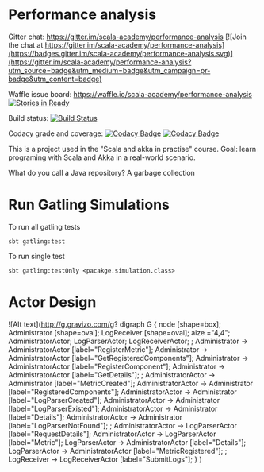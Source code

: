 Performance analysis
====================

Gitter chat: https://gitter.im/scala-academy/performance-analysis
[![Join the chat at https://gitter.im/scala-academy/performance-analysis](https://badges.gitter.im/scala-academy/performance-analysis.svg)](https://gitter.im/scala-academy/performance-analysis?utm_source=badge&utm_medium=badge&utm_campaign=pr-badge&utm_content=badge)

Waffle issue board: https://waffle.io/scala-academy/performance-analysis
[![Stories in Ready](https://badge.waffle.io/scala-academy/performance-analysis.png?label=ready&title=Ready)](http://waffle.io/scala-academy/performance-analysis)

Build status:
[![Build Status](https://travis-ci.org/scala-academy/performance-analysis.svg?branch=develop)](https://travis-ci.org/scala-academy/performance-analysis)

Codacy grade and coverage:
[![Codacy Badge](https://api.codacy.com/project/badge/grade/99aa6d53ff6644899303a0ce71b733a2)](https://www.codacy.com/app/scala-academy/performance-analysis)
[![Codacy Badge](https://api.codacy.com/project/badge/coverage/99aa6d53ff6644899303a0ce71b733a2)](https://www.codacy.com/app/scala-academy/performance-analysis)

This is a project used in the "Scala and akka in practise" course.
Goal: learn programing with Scala and Akka in a real-world scenario.

What do you call a Java repository?
A garbage collection<Java>

Run Gatling Simulations
=======================

To run all gatling tests

`sbt gatling:test`

To run single test

`sbt gatling:testOnly <pacakge.simulation.class>`

Actor Design
============

![Alt text](http://g.gravizo.com/g?
  digraph G {
    node [shape=box];
    Administrator [shape=oval];
    LogReceiver [shape=oval];
    aize ="4,4";
    AdministratorActor;
    LogParserActor;
    LogReceiverActor;
    ;
    Administrator -> AdministratorActor [label="RegisterMetric"];
    Administrator -> AdministratorActor [label="GetRegisteredComponents"];
    Administrator -> AdministratorActor [label="RegisterComponent"];
    Administrator -> AdministratorActor [label="GetDetails"];
    ;
    AdministratorActor -> Administrator [label="MetricCreated"];
    AdministratorActor -> Administrator [label="RegisteredComponents"];
    AdministratorActor -> Administrator [label="LogParserCreated"];
    AdministratorActor -> Administrator [label="LogParserExisted"];
    AdministratorActor -> Administrator [label="Details"];
    AdministratorActor -> Administrator [label="LogParserNotFound"];
    ;
    AdministratorActor -> LogParserActor [label="RequestDetails"];
    AdministratorActor -> LogParserActor [label="Metric"];
    LogParserActor -> AdministratorActor [label="Details"];
    LogParserActor -> AdministratorActor [label="MetricRegistered"];
    ;
    LogReceiver -> LogReceiverActor [label="SubmitLogs"];
  }
)
